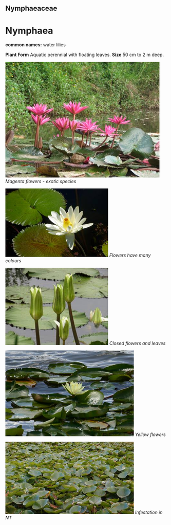 ## Nymphaeaceae
# Nymphaea
**common names:** water lilies

**Plant Form** Aquatic perennial with floating leaves. **Size** 50 cm to 2 m deep.


![Magenta flowers - exotic species](5031_DSCF8729.jpg)
 *Magenta flowers - exotic species* 

![Flowers have many colours](6071_P1230569.jpg)
 *Flowers have many colours* 

![Closed flowers and leaves](5873_IMG_9637.jpg)
 *Closed flowers and leaves* 

![Yellow flowers](11531_P6950768.jpg)
 *Yellow flowers* 

![Infestation in NT](48675_Nymphaea-mexicana_close-up-infestation_Taylors-Lagoon.jpg)
 *Infestation in NT* 

